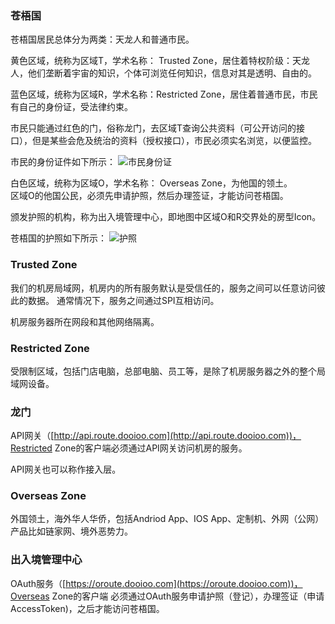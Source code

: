 <!-- toc -->
### 苍梧国
苍梧国居民总体分为两类：天龙人和普通市民。  
  
黄色区域，统称为区域T，学术名称： Trusted Zone，居住着特权阶级：天龙人，他们垄断着宇宙的知识，个体可浏览任何知识，信息对其是透明、自由的。
  

蓝色区域，统称为区域R，学术名称：Restricted Zone，居住着普通市民，市民有自己的身份证，受法律约束。  
  
市民只能通过红色的门，俗称龙门，去区域T查询公共资料（可公开访问的接口），但是某些会危及统治的资料（授权接口），市民必须实名浏览，以便监控。

市民的身份证件如下所示：
  ![市民身份证]({{book.imagePath}}/parts/chapter1/images/identity-card-R.png)

  

白色区域，统称为区域O，学术名称： Overseas Zone，为他国的领土。  
区域O的他国公民，必须先申请护照，然后办理签证，才能访问苍梧国。

颁发护照的机构，称为出入境管理中心，即地图中区域O和R交界处的房型Icon。


苍梧国的护照如下所示：
![护照]({{book.imagePath}}/parts/chapter1/images/passport_O.png)


###  Trusted Zone
我们的机房局域网，机房内的所有服务默认是受信任的，服务之间可以任意访问彼此的数据。
通常情况下，服务之间通过SPI互相访问。

机房服务器所在网段和其他网络隔离。

### Restricted Zone
受限制区域，包括门店电脑，总部电脑、员工等，是除了机房服务器之外的整个局域网设备。

### 龙门
API网关（[http://api.route.dooioo.com](http://api.route.dooioo.com))，Restricted Zone的客户端必须通过API网关访问机房的服务。

API网关也可以称作接入层。

### Overseas Zone
外国领土，海外华人华侨，包括Andriod App、IOS App、定制机、外网（公网）产品比如链家网、境外恶势力。

### 出入境管理中心
OAuth服务（[https://oroute.dooioo.com](https://oroute.dooioo.com))，Overseas Zone的客户端
必须通过OAuth服务申请护照（登记），办理签证（申请AccessToken)，之后才能访问苍梧国。













